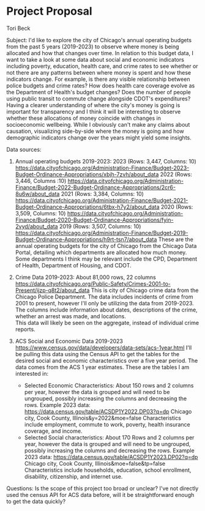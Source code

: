 # Project Proposal

Tori Beck

Subject:
I'd like to explore the city of Chicago's annual operating budgets from the past 5 years (2019-2023) to observe where money is being allocated and how that changes over time.
In relation to this budget data, I want to take a look at some data about social and economic indicators including poverty, education, health care, and crime rates to see whether or not 
there are any patterns between where money is spent and how these indicators change.  For example, is there any visible relationship between police budgets and crime rates? 
How does health care coverage evolve as the Department of Health's budget changes? Does the number of people using public transit to commute change alongside CDOT's expenditures?
Having a clearer understanding of where the city's money is going is important for transparency and I think it will be interesting to observe whether these allocations of money coincide 
with changes in socioeconomic wellbeing.  While I obviously can't make any claims about causation, visualizing side-by-side where the money is going and how demographic indicators change over the years might yield some insights.

Data sources:

1. Annual operating budgets 2019-2023:
2023 (Rows: 3,447, Columns: 10) https://data.cityofchicago.org/Administration-Finance/Budget-2023-Budget-Ordinance-Appropriations/xbjh-7zvh/about_data
2022 (Rows: 3,446, Columns :10) https://data.cityofchicago.org/Administration-Finance/Budget-2022-Budget-Ordinance-Appropriations/2cr6-8u6w/about_data
2021 (Rows: 3,384, Columns: 10) https://data.cityofchicago.org/Administration-Finance/Budget-2021-Budget-Ordinance-Appropriations/6tbx-h7y2/about_data
2020 (Rows: 3,509, Columns: 10) https://data.cityofchicago.org/Administration-Finance/Budget-2020-Budget-Ordinance-Appropriations/fyin-2vyd/about_data
2019 (Rows: 3,507, Columns: 10) https://data.cityofchicago.org/Administration-Finance/Budget-2019-Budget-Ordinance-Appropriations/h9rt-tsn7/about_data
These are the annual operating budgets for the city of Chicago from the Chicago Data Portal, detailing which departments are allocated how much money.
Some departments I think may be relevant include the CPD, Department of Health, Department of Housing, and CDOT.

2. Crime Data 2019-2023:
About 81,000 rows, 22 columns
https://data.cityofchicago.org/Public-Safety/Crimes-2001-to-Present/ijzp-q8t2/about_data
This is city of Chicago crime data from the Chicago Police Department.  The data includes incidents of crime from 2001 to present, however I'll only be utilizing the data from 
2019-2023.  The columns include information about dates, descriptions of the crime, whether an arrest was made, and locations.  
This data will likely be seen on the aggregate, instead of individual crime reports.

3. ACS Social and Economic Data 2019-2023
https://www.census.gov/data/developers/data-sets/acs-1year.html
I'll be pulling this data using the Census API to get the tables for the desired social and economic characteristics over a five year period.
The data comes from the ACS 1 year estimates.  These are the tables I am interested in:
    - Selected Economic Characteristics:
    About 150 rows and 2 columns per year, however the data is grouped and will need to be ungrouped, possibly increasing the columns and decreasing the rows.
    Example 2023 data: https://data.census.gov/table/ACSDP1Y2022.DP03?q=dp Chicago city, Cook County, Illinois&y=2022&moe=false
    Characteristics include employment, commute to work, poverty, health insurance coverage, and income.
    - Selected Social characteristics:
    About 170 Rows and 2 columns per year, however the data is grouped and will need to be ungrouped, possibly increasing the columns and decreasing the rows.
    Example 2023 data: https://data.census.gov/table/ACSDP1Y2023.DP02?q=dp Chicago city, Cook County, Illinois&moe=false&tp=false
    Characteristics include households, education, school enrollment, disability, citizenship, and internet use.
   
Questions:
Is the scope of this project too broad or unclear?
I've not directly used the census API for ACS data before, will it be straightforward enough to get the data quickly?
